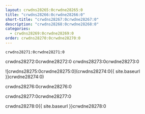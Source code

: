 ```yaml
---
layout: crwdns28265:0crwdne28265:0
title: "crwdns28266:0crwdne28266:0"
short-title: "crwdns28267:0crwdne28267:0"
description: "crwdns28268:0crwdne28268:0"
categories:
  - crwdns28269:0crwdne28269:0
order: crwdns28270:0crwdne28270:0
---
```

`crwdns28271:0crwdne28271:0`

crwdns28272:0crwdne28272:0 crwdns28273:0crwdne28273:0

![crwdns28275:0crwdne28275:0](crwdns28274:0{{ site.baseurl }}crwdne28274:0)

crwdns28276:0crwdne28276:0

crwdns28277:0crwdne28277:0

crwdns28278:0{{ site.baseurl }}crwdne28278:0